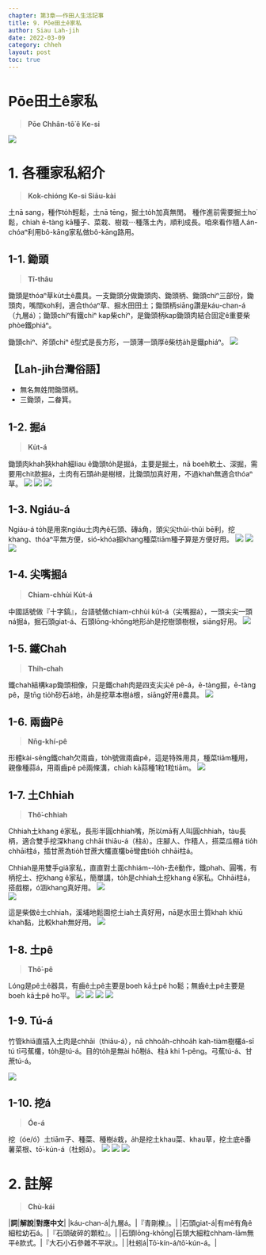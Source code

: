 ```yaml
---
chapter: 第3章——作田人生活記事
title: 9. Pōe田土ê家私
author: Siau Lah-jih
date: 2022-03-09
category: chheh
layout: post
toc: true
---
```


# Pōe田土ê家私
> **Pōe Chhân-tô͘ ê Ke-si**

![](../too5/08/8-2-8-1.土耙.jpg)


# 1. 各種家私紹介
> **Kok-chióng Ke-si Siāu-kài**

土nā sang，種作to̍h輕鬆，土nā tēng，掘土to̍h加真無閒。
種作進前需要掘土ho͘鬆，chiah ē-tàng kā種子、菜栽、樹栽⋯種落土內，順利成長。咱來看作穡人án-chóaⁿ利用bô-kāng家私做bô-kāng路用。

## 1-1. 鋤頭
> **Tî-thâu**

鋤頭是thóaⁿ草ku̍t土ê農具。一支鋤頭分做鋤頭肉、鋤頭柄、鋤頭chiⁿ三部份，鋤頭肉，嘴闊koh利，適合thóaⁿ草、掘水田田土；鋤頭柄siāng讚是káu-chan-á（九層á）；鋤頭chiⁿ有鐵chiⁿ kap柴chiⁿ，是鋤頭柄kap鋤頭肉結合固定ê重要柴phòe鐵phiáⁿ。

鋤頭chiⁿ、斧頭chiⁿ ê型式是長方形，一頭薄一頭厚ê柴枋a̍h是鐵phiáⁿ。
![](../too5/08/8-2-1-1.鋤頭.jpg)

## 【Lah-jih台灣俗語】
- 無名無姓問鋤頭柄。
- 三鋤頭，二畚箕。

## 1-2. 掘á
> **Ku̍t-á**

鋤頭肉khah狹khah細liau ê鋤頭to̍h是掘á，主要是掘土，nā boeh軟土、深掘，需要用chit款掘á，土肉有石頭a̍h是樹根，比鋤頭加真好用，不過khah無適合thóaⁿ草。
![](../too5/08/8-2-2-1.掘仔.jpg) 
![](../too5/08/8-2-2-2.掘仔.jpg) 
![](../too5/08/8-2-2-3.掘仔.jpg)

## 1-3. Ngiáu-á

Ngiáu-á to̍h是用來ngiáu土肉內ê石頭、磚á角，頭尖尖thûi-thûi bē利，挖khang、thóaⁿ平無方便，sió-khóa掘khang種菜tiām種子算是方便好用。
![](../too5/08/8-2-3-1.撓仔.jpg) 
![](../too5/08/8-2-3-2.撓仔.jpg)
![](../too5/08/8-2-3-3.撓仔.jpg)

## 1-4. 尖嘴掘á
> **Chiam-chhùi Ku̍t-á**

中國話號做『十字鎬』，台語號做chiam-chhùi ku̍t-á（尖嘴掘á），一頭尖尖一頭ná掘á，掘石頭giat-á、石頭lōng-khōng地形a̍h是挖樹頭樹根，siāng好用。
![](../too5/08/8-2-4-1.尖嘴掘仔.jpg)

## 1-5. 鐵Chah
> **Thih-chah**

鐵chah結構kap鋤頭相像，只是鐵chah肉是四支尖尖ê pê-á，ē-tàng掘，ē-tàng pê，是tn̄g tio̍h砂石á地，a̍h是挖草本樹á根，siāng好用ê農具。
![](../too5/08/8-2-5-1.鐵Chah.jpg)

## 1-6. 兩齒Pê
> **Nn̄g-khí-pê**

形體kài-sêng鐵chah欠兩齒，to̍h號做兩齒pê，這是特殊用具，種菜tiām種用，親像種蒜á，用兩齒pê pê兩條溝，chiah kā蒜種1粒1粒tiām。
![](../too5/08/8-2-6-1.兩齒耙.jpg)

## 1-7. 土Chhiah
> **Thô͘-chhiah**

Chhiah土khang ê家私，長形半圓chhiah嘴，所以mā有人叫圓chhiah，tàu長柄，適合雙手挖深khang chhāi thiāu-á（柱á）。庄腳人、作穡人，搭菜瓜棚á tio̍h chhāi柱á，插甘蔗為tio̍h甘蔗大欉直欉bē彎曲tio̍h chhāi柱á。

Chhiah是用雙手giâ家私，直直對土面chhiám--lo̍h-去ê動作，鐵phah、圓嘴，有柄挖土、挖khang ê家私，簡單講，to̍h是chhiah土挖khang ê家私。Chhāi柱á，搭戲棚，ó͘涵khang真好用。
![](../too5/08/8-2-7-1.塗鍤.jpg)  
![](../too5/08/8-2-7-2.圓鍘.jpg)

這是柴做ê土chhiah，溪埔地鬆園挖土iah土真好用，nā是水田土質khah khiū khah黏，比較khah無好用。
![](../too5/08/8-2-7-3.塗鍘竹塘.jpg)
## 1-8. 土pê
> **Thô͘-pê**

Lóng是pê土ê器具，有齒ê土pê主要是boeh kā土pê ho͘鬆；無齒ê土pê主要是boeh kā土pê ho͘平。
![](../too5/08/8-2-8-1.土耙.jpg)
![](../too5/08/8-2-8-2.土耙.jpg)
![](../too5/08/8-2-8-3.土耙.jpg)
![](../too5/08/8-2-8-4.土耙.jpg)  

## 1-9. Tú-á

竹管khiā直插入土肉是chhāi（thiāu-á），nā chhoa̍h-chhoa̍h kah-tiàm樹欉á-sī tú tī弓蕉欉，to̍h是tú-á。目的to̍h是無ài hō͘樹á、柱á khi 1-pêng。弓蕉tú-á、甘蔗tú-á。

![](../too5/08/8-2-9-1.拄仔.jpg)

## 1-10. 挖á
> **Óe-á**

挖（óe/ó͘）土tiām子、種菜、種樹á栽，a̍h是挖土khau菜、khau草，挖土底ê番薯菜根、tō͘-kún-á（杜蚓á）。
![](../too5/08/8-2-10-1.挖仔.jpg)
![](../too5/08/8-2-10-2.挖仔.jpg)
![](../too5/08/8-2-10-3.挖仔.jpg)

# 2. 註解
> **Chù-kái**

|**詞**|**解說**|**對應中文**|
|káu-chan-á|九層á。|『青剛櫟』。|
|石頭giat-á|有mê有角ê細粒幼石á。|『石頭破碎的顆粒』。|
|石頭lōng-khōng|石頭大細粒chham-lām無平ê款式。|『大石小石參雜不平狀』。|
|杜蚓á|Tō͘-kín-á/tō͘-kún-á。|
